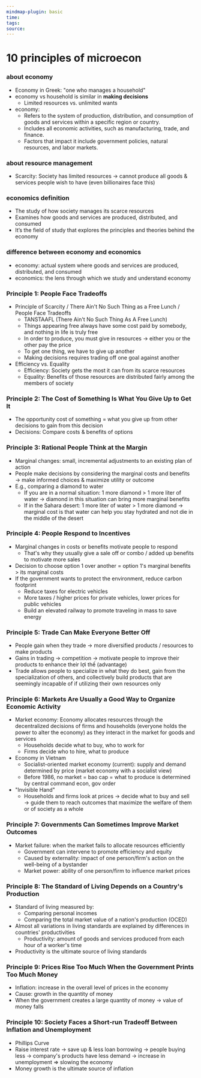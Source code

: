 ```yaml
---
mindmap-plugin: basic
time: 
tags: 
source:
---
```

# 10 principles of microecon

### about economy
- Economy in Greek: "one who manages a household"
- economy vs household is similar in **making decisions**
	- Limited resources vs. unlimited wants
- economy: 
	- Refers to the system of production, distribution, and consumption of goods and services within a specific region or country.
	- Includes all economic activities, such as manufacturing, trade, and finance.
	- Factors that impact it include government policies, natural resources, and labor markets.
<!--ID: 1708098042660-->

### about resource management
- Scarcity: Society has limited resources → cannot produce all goods & services people wish to have (even billionaires face this)
<!--ID: 1708098042665-->

### economics definition
- The study of how society manages its scarce resources
- Examines how goods and services are produced, distributed, and consumed
- It’s the field of study that explores the principles and theories behind the economy
<!--ID: 1708098042669-->

### difference between economy and economics
- economy: actual system where goods and services are produced, distributed, and consumed
- economics: the lens through which we study and understand economy
<!--ID: 1708098042673-->

### Principle 1: People Face Tradeoffs
- Principle of Scarcity / There Ain't No Such Thing as a Free Lunch / People Face Tradeoffs
	- TANSTAAFL (There Ain't No Such Thing As A Free Lunch)
	- Things appearing free always have some cost paid by somebody, and nothing in life is truly free
	- In order to produce, you must give in resources → either you or the other pay the price
	- To get one thing, we have to give up another
	- Making decisions requires trading off one goal against another
- Efficiency vs. Equality
	- Efficiency: Society gets the most it can from its scarce resources
	- Equality: Benefits of those resources are distributed fairly among the members of society
<!--ID: 1708098042678-->


### Principle 2: The Cost of Something Is What You Give Up to Get It
- The opportunity cost of something = what you give up from other decisions to gain from this decision
- Decisions: Compare costs & benefits of options
<!--ID: 1708098042682-->


### Principle 3: Rational People Think at the Margin
- Marginal changes: small, incremental adjustments to an existing plan of action
- People make decisions by considering the marginal costs and benefits → make informed choices & maximize utility or outcome
- E.g., comparing a diamond to water
	- If you are in a normal situation: 1 more diamond > 1 more liter of water → diamond in this situation can bring more marginal benefits
	- If in the Sahara desert: 1 more liter of water > 1 more diamond → marginal cost is that water can help you stay hydrated and not die in the middle of the desert
<!--ID: 1708098042686-->


### Principle 4: People Respond to Incentives
- Marginal changes in costs or benefits motivate people to respond
	- That's why they usually give a sale off or combo / added up benefits to motivate more sales
- Decision to choose option 1 over another = option 1's marginal benefits > its marginal costs
- If the government wants to protect the environment, reduce carbon footprint
	- Reduce taxes for electric vehicles
	- More taxes / higher prices for private vehicles, lower prices for public vehicles
	- Build an elevated railway to promote traveling in mass to save energy
<!--ID: 1708098042690-->


### Principle 5: Trade Can Make Everyone Better Off
- People gain when they trade → more diversified products / resources to make products
- Gains in trading → competition → motivate people to improve their products to enhance their lợi thế (advantage)
- Trade allows people to specialize in what they do best, gain from the specialization of others, and collectively build products that are seemingly incapable of if utilizing their own resources only
<!--ID: 1708098042695-->


### Principle 6: Markets Are Usually a Good Way to Organize Economic Activity
- Market economy: Economy allocates resources through the decentralized decisions of firms and households (everyone holds the power to alter the economy) as they interact in the market for goods and services
	- Households decide what to buy, who to work for
	- Firms decide who to hire, what to produce
- Economy in Vietnam
	- Socialist-oriented market economy (current): supply and demand determined by price (market economy with a socialist view)
	- Before 1986, no market = bao cap = what to produce is determined by central command econ, gov order
- "Invisible Hand"
	- Households and firms look at prices → decide what to buy and sell → guide them to reach outcomes that maximize the welfare of them or of society as a whole
<!--ID: 1708098042700-->


### Principle 7: Governments Can Sometimes Improve Market Outcomes
- Market failure: when the market fails to allocate resources efficiently
	- Government can intervene to promote efficiency and equity
	- Caused by externality: impact of one person/firm's action on the well-being of a bystander
	- Market power: ability of one person/firm to influence market prices
<!--ID: 1708098042704-->


### Principle 8: The Standard of Living Depends on a Country's Production
- Standard of living measured by:
	- Comparing personal incomes
	- Comparing the total market value of a nation's production (OCED)
- Almost all variations in living standards are explained by differences in countries' productivities
	- Productivity: amount of goods and services produced from each hour of a worker's time
- Productivity is the ultimate source of living standards
<!--ID: 1708098042708-->


### Principle 9: Prices Rise Too Much When the Government Prints Too Much Money
- Inflation: increase in the overall level of prices in the economy
- Cause: growth in the quantity of money
- When the government creates a large quantity of money → value of money falls
<!--ID: 1708098042712-->


### Principle 10: Society Faces a Short-run Tradeoff Between Inflation and Unemployment
- Phillips Curve
- Raise interest rate → save up & less loan borrowing → people buying less → company's products have less demand → increase in unemployment => slowing the economy
- Money growth is the ultimate source of inflation
<!--ID: 1708098042716-->
